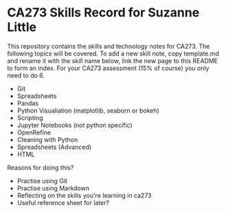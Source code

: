 # CA273 Skills Record for Suzanne Little

This repository contains the skills and technology notes for CA273. The following topics will be covered. To add a new skill note, copy template.md and rename it with the skill name below, link the new page to this README to form an index. For your CA273 assessment (15% of course) you only need to do 6.

* Git
* Spreadsheets
* Pandas
* Python Visualiation (matplotlib, seaborn or bokeh)
* Scripting
* Jupyter Notebooks (not python specific)
* OpenRefine
* Cleaning with Python
* Spreadsheets (Advanced)
* HTML


Reasons for doing this?  
* Practise using Git  
* Practise using Markdown  
* Reflecting on the skills you're learning in ca273  
* Useful reference sheet for later?  
